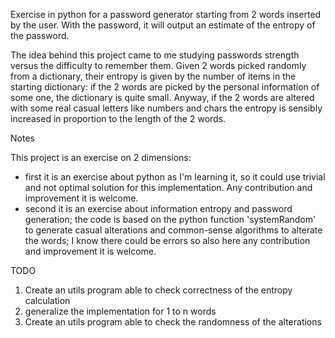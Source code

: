 Exercise in python for a password generator starting from 2 words inserted by the user. 
With the password, it will output an estimate of the entropy of the password.

The idea behind this project came to me studying passwords strength versus the difficulty 
to remember them. 
Given 2 words picked randomly from a dictionary, their entropy is given by the number of 
items in the starting dictionary: if the 2 words are picked by the personal information of 
some one, the dictionary is quite small.
Anyway, if the 2 words are altered with some real casual letters like numbers and chars the 
entropy is sensibly increased in proportion to the length of the 2 words.

Notes

This project is an exercise on 2 dimensions:
- first it is an exercise about python as I'm learning it, so it could use trivial and not 
optimal solution for this implementation. Any contribution and improvement it is welcome.
- second it is an exercise about information entropy and password generation; the code is 
based on the python function 'systemRandom' to generate casual alterations and common-sense 
algorithms to alterate the words; I know there could be errors so also here any contribution
and improvement it is welcome. 

TODO 
1. Create an utils program able to check correctness of the entropy calculation 
2. generalize the implementation for 1 to n words 
3. Create an utils program able to check the randomness of the alterations 